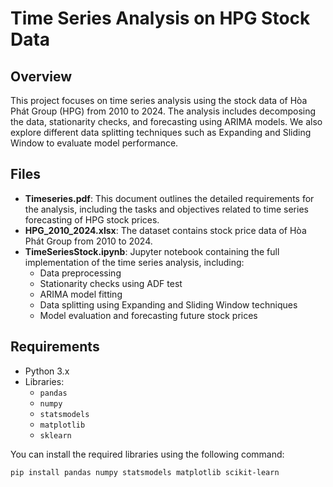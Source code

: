 # Time Series Analysis on HPG Stock Data

## Overview
This project focuses on time series analysis using the stock data of Hòa Phát Group (HPG) from 2010 to 2024. The analysis includes decomposing the data, stationarity checks, and forecasting using ARIMA models. We also explore different data splitting techniques such as Expanding and Sliding Window to evaluate model performance.

## Files

- **Timeseries.pdf**: This document outlines the detailed requirements for the analysis, including the tasks and objectives related to time series forecasting of HPG stock prices.
- **HPG_2010_2024.xlsx**: The dataset contains stock price data of Hòa Phát Group from 2010 to 2024.
- **TimeSeriesStock.ipynb**: Jupyter notebook containing the full implementation of the time series analysis, including:
  - Data preprocessing
  - Stationarity checks using ADF test
  - ARIMA model fitting
  - Data splitting using Expanding and Sliding Window techniques
  - Model evaluation and forecasting future stock prices

## Requirements
- Python 3.x
- Libraries:
  - `pandas`
  - `numpy`
  - `statsmodels`
  - `matplotlib`
  - `sklearn`

You can install the required libraries using the following command:
```bash
pip install pandas numpy statsmodels matplotlib scikit-learn
  
